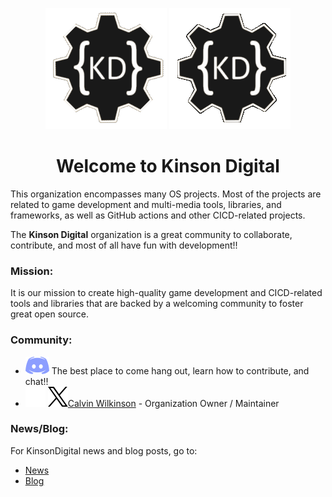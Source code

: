 <div align="center">
    
![logo](https://raw.githubusercontent.com/KinsonDigital/.github/main/Images/kinson-digital-logo-light-mode.gif#gh-light-mode-only)
![logo](https://raw.githubusercontent.com/KinsonDigital/.github/main/Images/kinson-digital-logo-dark-mode.gif#gh-dark-mode-only)
</div>

<div align="center">

# Welcome to Kinson Digital

</div>


This organization encompasses many OS projects. Most of the projects are related to game development and multi-media tools, libraries, and frameworks, as well as GitHub actions and other CICD-related projects.

The **Kinson Digital** organization is a great community to collaborate, contribute, and most of all have fun with development!!

### **Mission:**  
It is our mission to create high-quality game development and CICD-related tools and libraries that are backed by a welcoming community to foster great open source.

### **Community:**

- [![discord-logo](https://raw.githubusercontent.com/KinsonDigital/.github/main/Images/discord.svg)](https://discord.gg/qewu6fNgv7) The best place to come hang out, learn how to contribute, and chat!!
- ![x-logo](https://raw.githubusercontent.com/KinsonDigital/.github/main/Images/x-logo-16x16-dark-mode.svg#gh-dark-mode-only)
![x-logo](https://raw.githubusercontent.com/KinsonDigital/.github/main/Images/x-logo-16x16-light-mode.svg#gh-light-mode-only)[Calvin Wilkinson](https://x.com/KDCoder) - Organization Owner / Maintainer


### **News/Blog**:

For KinsonDigital news and blog posts, go to:
- [News](https://kinsondigital.github.io/blog/news)
- [Blog](https://kinsondigital.github.io/blog/)
